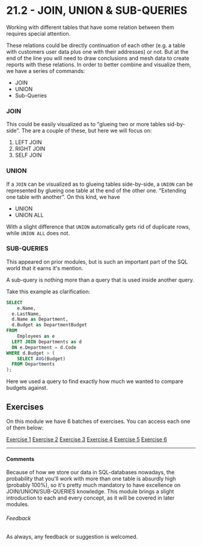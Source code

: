 # 21.2 - JOIN, UNION & SUB-QUERIES

Working with different tables that have some relation between them requires special attention.

These relations could be directly continuation of each other (e.g. a table with customers user data plus one with their addresses) or not. But at the end of the line you will need to draw conclusions and mesh data to create reports with these relations. In order to better combine and visualize them, we have a series of commands:

* JOIN
* UNION
* Sub-Queries

### JOIN

This could be easily visualized as to "glueing two or more tables sid-by-side". The are a couple of these, but here we will focus on:

1. LEFT JOIN
2. RIGHT JOIN
3. SELF JOIN

### UNION

If a `JOIN` can be visualized as to glueing tables side-by-side, a `UNION` can be represented by glueing one table at the end of the other one. "Extending one table with another". On this kind, we have

* UNION
* UNION ALL

With a slight difference that `UNION` automatically gets rid of duplicate rows, while `UNION ALL` does not.

### SUB-QUERIES

This appeared on prior modules, but is such an important part of the SQL world that it earns it's mention.

A sub-query is nothing more than a query that is used inside another query.

Take this example as clarification:

```sql
SELECT
	e.Name,
  e.LastName,
  d.Name as Department,
  d.Budget as DepartmentBudget
FROM
	Employees as e
  LEFT JOIN Departments as d
  ON e.Department = d.Code
WHERE d.Budget > (
	SELECT AVG(Budget)
  FROM Departments
);
```

Here we used a query to find exactly how much we wanted to compare budgets against.

## Exercises

On this module we have 6 batches of exercises. You can access each one of them below:

[Exercise 1](./exercises/exercise1.md)
[Exercise 2](./exercises/exercise2.md)
[Exercise 3](./exercises/exercise3.md)
[Exercise 4](./exercises/exercise4.md)
[Exercise 5](./exercises/exercise5.md)
[Exercise 6](./exercises/exercise6.md)

----

#### Comments

Because of how we store our data in SQL-databases nowadays, the probability that you'll work with more than one table is absurdly high (probably 100%), so it's pretty much mandatory to have excellence on JOIN/UNION/SUB-QUERIES knowledge. This module brings a slight introduction to each and every concept, as it will be covered in later modules.

###### Feedback

As always, any feedback or suggestion is welcomed.

